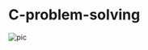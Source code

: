 # C-problem-solving


![pic](!https://geekboots.sfo2.cdn.digitaloceanspaces.com/post/why-c-is-so-popular-and-still-the-best-programming-language-1564571756694.jpg)

